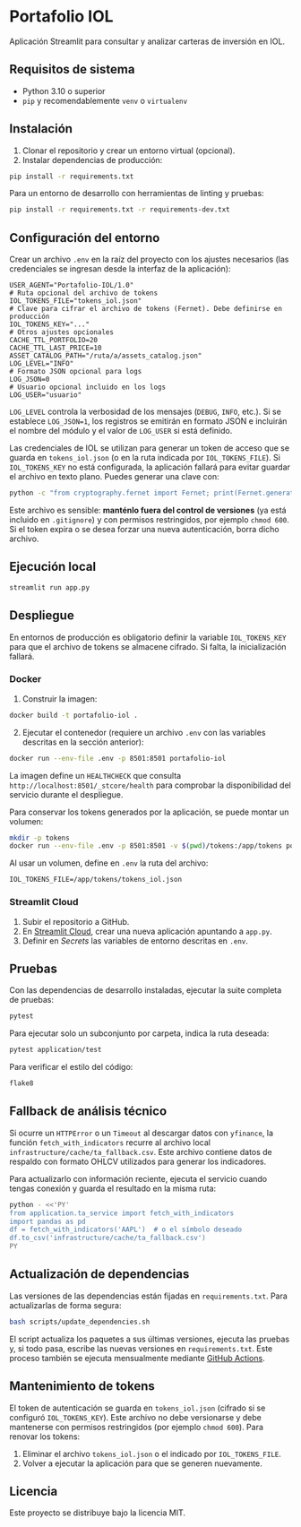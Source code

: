 # Portafolio IOL

Aplicación Streamlit para consultar y analizar carteras de inversión en IOL.

## Requisitos de sistema

- Python 3.10 o superior
- `pip` y recomendablemente `venv` o `virtualenv`

## Instalación

1. Clonar el repositorio y crear un entorno virtual (opcional).
2. Instalar dependencias de producción:

```bash
pip install -r requirements.txt
```

Para un entorno de desarrollo con herramientas de linting y pruebas:

```bash
pip install -r requirements.txt -r requirements-dev.txt
```

## Configuración del entorno

Crear un archivo `.env` en la raíz del proyecto con los ajustes necesarios (las credenciales se ingresan desde la interfaz de la aplicación):

```env
USER_AGENT="Portafolio-IOL/1.0"
# Ruta opcional del archivo de tokens
IOL_TOKENS_FILE="tokens_iol.json"
# Clave para cifrar el archivo de tokens (Fernet). Debe definirse en producción
IOL_TOKENS_KEY="..."
# Otros ajustes opcionales
CACHE_TTL_PORTFOLIO=20
CACHE_TTL_LAST_PRICE=10
ASSET_CATALOG_PATH="/ruta/a/assets_catalog.json"
LOG_LEVEL="INFO"
# Formato JSON opcional para logs
LOG_JSON=0
# Usuario opcional incluido en los logs
LOG_USER="usuario"
```

`LOG_LEVEL` controla la verbosidad de los mensajes (`DEBUG`, `INFO`, etc.). Si se establece `LOG_JSON=1`, los registros se emitirán en formato JSON e incluirán el nombre del módulo y el valor de `LOG_USER` si está definido.

Las credenciales de IOL se utilizan para generar un token de acceso que se guarda en `tokens_iol.json` (o en la ruta indicada por `IOL_TOKENS_FILE`). Si `IOL_TOKENS_KEY` no está configurada, la aplicación fallará para evitar guardar el archivo en texto plano. Puedes generar una clave con:

```bash
python -c "from cryptography.fernet import Fernet; print(Fernet.generate_key().decode())"
```

Este archivo es sensible: **manténlo fuera del control de versiones** (ya está incluido en `.gitignore`) y con permisos restringidos, por ejemplo `chmod 600`. Si el token expira o se desea forzar una nueva autenticación, borra dicho archivo.

## Ejecución local

```bash
streamlit run app.py
```

## Despliegue

En entornos de producción es obligatorio definir la variable `IOL_TOKENS_KEY` para que el archivo de tokens se almacene cifrado. Si falta, la inicialización fallará.

### Docker

1. Construir la imagen:

```bash
docker build -t portafolio-iol .
```

2. Ejecutar el contenedor (requiere un archivo `.env` con las variables descritas en la sección anterior):

```bash
docker run --env-file .env -p 8501:8501 portafolio-iol
```

La imagen define un `HEALTHCHECK` que consulta `http://localhost:8501/_stcore/health` para comprobar la disponibilidad del servicio durante el despliegue.

Para conservar los tokens generados por la aplicación, se puede montar un volumen:

```bash
mkdir -p tokens
docker run --env-file .env -p 8501:8501 -v $(pwd)/tokens:/app/tokens portafolio-iol
```

Al usar un volumen, define en `.env` la ruta del archivo:

```env
IOL_TOKENS_FILE=/app/tokens/tokens_iol.json
```

### Streamlit Cloud

1. Subir el repositorio a GitHub.
2. En [Streamlit Cloud](https://streamlit.io/cloud), crear una nueva aplicación apuntando a `app.py`.
3. Definir en *Secrets* las variables de entorno descritas en `.env`.

## Pruebas

Con las dependencias de desarrollo instaladas, ejecutar la suite completa de pruebas:

```bash
pytest
```

Para ejecutar solo un subconjunto por carpeta, indica la ruta deseada:

```bash
pytest application/test
```

Para verificar el estilo del código:

```bash
flake8
```

## Fallback de análisis técnico

Si ocurre un `HTTPError` o un `Timeout` al descargar datos con `yfinance`,
la función `fetch_with_indicators` recurre al archivo local
`infrastructure/cache/ta_fallback.csv`. Este archivo contiene datos
de respaldo con formato OHLCV utilizados para generar los indicadores.

Para actualizarlo con información reciente, ejecuta el servicio cuando
tengas conexión y guarda el resultado en la misma ruta:

```bash
python - <<'PY'
from application.ta_service import fetch_with_indicators
import pandas as pd
df = fetch_with_indicators('AAPL')  # o el símbolo deseado
df.to_csv('infrastructure/cache/ta_fallback.csv')
PY
```


## Actualización de dependencias

Las versiones de las dependencias están fijadas en `requirements.txt`. Para actualizarlas de forma segura:

```bash
bash scripts/update_dependencies.sh
```

El script actualiza los paquetes a sus últimas versiones, ejecuta las pruebas y, si todo pasa, escribe las nuevas versiones en `requirements.txt`. Este proceso también se ejecuta mensualmente mediante [GitHub Actions](.github/workflows/dependency-update.yml).

## Mantenimiento de tokens

El token de autenticación se guarda en `tokens_iol.json` (cifrado si se configuró `IOL_TOKENS_KEY`). Este archivo no debe versionarse y debe mantenerse con permisos restringidos (por ejemplo `chmod 600`). Para renovar los tokens:

1. Eliminar el archivo `tokens_iol.json` o el indicado por `IOL_TOKENS_FILE`.
2. Volver a ejecutar la aplicación para que se generen nuevamente.

## Licencia

Este proyecto se distribuye bajo la licencia MIT.
